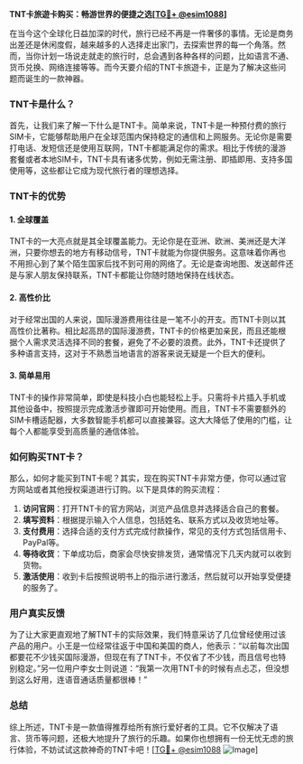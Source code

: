 **TNT卡旅遊卡购买：畅游世界的便捷之选[[TG💪+ @esim1088](https://t.me/s/esim1088)]**

在当今这个全球化日益加深的时代，旅行已经不再是一件奢侈的事情。无论是商务出差还是休闲度假，越来越多的人选择走出家门，去探索世界的每一个角落。然而，当你计划一场说走就走的旅行时，总会遇到各种各样的问题，比如语言不通、货币兑换、网络连接等等。而今天要介绍的TNT卡旅遊卡，正是为了解决这些问题而诞生的一款神器。

### TNT卡是什么？

首先，让我们来了解一下什么是TNT卡。简单来说，TNT卡是一种预付费的旅行SIM卡，它能够帮助用户在全球范围内保持稳定的通信和上网服务。无论你是需要打电话、发短信还是使用互联网，TNT卡都能满足你的需求。相比于传统的漫游套餐或者本地SIM卡，TNT卡具有诸多优势，例如无需注册、即插即用、支持多国使用等，这些都让它成为现代旅行者的理想选择。

### TNT卡的优势

#### 1. 全球覆盖

TNT卡的一大亮点就是其全球覆盖能力。无论你是在亚洲、欧洲、美洲还是大洋洲，只要你想去的地方有移动信号，TNT卡就能为你提供服务。这意味着你再也不用担心到了某个陌生国家后找不到可用的网络了。无论是查询地图、发送邮件还是与家人朋友保持联系，TNT卡都能让你随时随地保持在线状态。

#### 2. 高性价比

对于经常出国的人来说，国际漫游费用往往是一笔不小的开支。而TNT卡则以其高性价比著称。相比起高昂的国际漫游费，TNT卡的价格更加亲民，而且还能根据个人需求灵活选择不同的套餐，避免了不必要的浪费。此外，TNT卡还提供了多种语言支持，这对于不熟悉当地语言的游客来说无疑是一个巨大的便利。

#### 3. 简单易用

TNT卡的操作非常简单，即使是科技小白也能轻松上手。只需将卡片插入手机或其他设备中，按照提示完成激活步骤即可开始使用。而且，TNT卡不需要额外的SIM卡槽适配器，大多数智能手机都可以直接兼容。这大大降低了使用的门槛，让每个人都能享受到高质量的通信体验。

### 如何购买TNT卡？

那么，如何才能买到TNT卡呢？其实，现在购买TNT卡非常方便，你可以通过官方网站或者其他授权渠道进行订购。以下是具体的购买流程：

1. **访问官网**：打开TNT卡的官方网站，浏览产品信息并选择适合自己的套餐。
2. **填写资料**：根据提示输入个人信息，包括姓名、联系方式以及收货地址等。
3. **支付费用**：选择合适的支付方式完成付款操作，常见的支付方式包括信用卡、PayPal等。
4. **等待收货**：下单成功后，商家会尽快安排发货，通常情况下几天内就可以收到货物。
5. **激活使用**：收到卡后按照说明书上的指示进行激活，然后就可以开始享受便捷的服务了。

### 用户真实反馈

为了让大家更直观地了解TNT卡的实际效果，我们特意采访了几位曾经使用过该产品的用户。小王是一位经常往返于中国和美国的商人，他表示：“以前每次出国都要花不少钱买国际漫游，但现在有了TNT卡，不仅省了不少钱，而且信号也特别稳定。”另一位用户李女士则说道：“我第一次用TNT卡的时候有点忐忑，但没想到这么好用，连语音通话质量都很棒！”

### 总结

综上所述，TNT卡是一款值得推荐给所有旅行爱好者的工具。它不仅解决了语言、货币等问题，还极大地提升了旅行的乐趣。如果你也想拥有一份无忧无虑的旅行体验，不妨试试这款神奇的TNT卡吧！[[TG💪+ @esim1088](https://t.me/s/esim1088) ![Image](https://i.postimg.cc/4NQfJmqS/Snipaste-2025-05-13-00-14-12.png)]